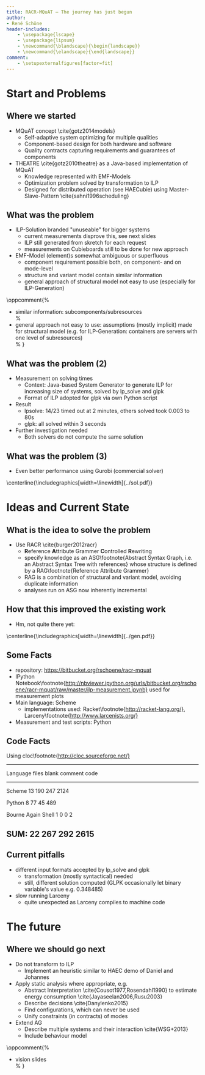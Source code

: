 ```yaml
---
title: RACR-MQuAT – The journey has just begun
author:
- René Schöne
header-includes:
	- \usepackage{lscape}
	- \usepackage{lipsum}
	- \newcommand{\blandscape}{\begin{landscape}}
	- \newcommand{\elandscape}{\end{landscape}}
comment:
	- \setupexternalfigures[factor=fit]
---
```


# Start and Problems
## Where we started

- MQuAT concept \cite{gotz2014models}
	- Self-adaptive system optimizing for multiple qualities
	- Component-based design for both hardware and software
	- Quality contracts capturing requirements and guarantees of components
- THEATRE \cite{gotz2010theatre} as a Java-based implementation of MQuAT
	- Knowledge represented with EMF-Models
	- Optimization problem solved by transformation to ILP
	- Designed for distributed operation (see HAECubie) using Master-Slave-Pattern \cite{sahni1996scheduling}

## What was the problem

- ILP-Solution branded "unuseable" for bigger systems
	- current measurements disprove this, see next slides
	- ILP still generated from skretch for each request
	- measurements on Cubieboards still to be done for new approach
- EMF-Model (element)s somewhat ambiguous or superfluous
	- component requirement possible both, on component- and on mode-level
	- structure and variant model contain similar information
	- general approach of structural model not easy to use (especially for ILP-Generation)

\oppcomment{%
- similar information: subcomponents/subresources <br/>%
- general approach not easy to use: assumptions (mostly implicit) made for structural model (e.g. for ILP-Generation: containers are servers with one level of subresources) <br/>%
}

## What was the problem (2)

- Measurement on solving times
	- Context: Java-based System Generator to generate ILP for increasing size of systems, solved by lp\_solve and glpk
	- Format of ILP adopted for glpk via own Python script
- Result
	- lpsolve: 14/23 timed out at 2 minutes, others solved took 0.003 to 80s
	- glpk: all solved within 3 seconds
- Further investigation needed
	- Both solvers do not compute the same solution

## What was the problem (3)

- Even better performance using Gurobi (commercial solver)

\centerline{\includegraphics[width=\linewidth]{../sol.pdf}}

# Ideas and Current State
## What is the idea to solve the problem

- Use RACR \cite{burger2012racr}
	- **R**eference **A**ttribute Grammer **C**ontrolled **R**ewriting
	- specify knowledge as an ASG\footnote{Abstract Syntax Graph, i.e. an Abstract Syntax Tree with references}
	  whose structure is defined by a RAG\footnote{Reference Attribute Grammer}
	- RAG is a combination of structural and variant model, avoiding duplicate information
	- analyses run on ASG now inherently incremental

## How that this improved the existing work

- Hm, not quite there yet:

\centerline{\includegraphics[width=\linewidth]{../gen.pdf}}

## Some Facts

- repository: <https://bitbucket.org/rschoene/racr-mquat>
- IPython Notebook\footnote{http://nbviewer.ipython.org/urls/bitbucket.org/rschoene/racr-mquat/raw/master/ilp-measurement.ipynb} used for measurement plots
- Main language: Scheme
	- implementations used: Racket\footnote{http://racket-lang.org/}, Larceny\footnote{http://www.larcenists.org/}
- Measurement and test scripts: Python

## Code Facts

Using cloc\footnote{http://cloc.sourceforge.net/}

--------------------------------------------------------------------------------
Language                      files          blank        comment           code
-------------------------   -------   ------------   ------------   ------------
Scheme                           13            190            247           2124

Python                            8             77             45            489

Bourne Again Shell                1              0              0              2

SUM:                             22            267            292           2615
--------------------------------------------------------------------------------

## Current pitfalls

- different input formats accepted by lp\_solve and glpk
	- transformation (mostly syntactical) needed
	- still, different solution computed (GLPK occasionally let binary variable's value e.g. 0.348485)
- slow running Larceny
	- quite unexpected as Larceny compiles to machine code


# The future
## Where we should go next

- Do not transform to ILP
	- Implement an heuristic similar to HAEC demo of Daniel and Johannes
- Apply static analysis where appropriate, e.g.
	- Abstract Interpretation \cite{Cousot1977,Rosendahl1990} to estimate energy consumption \cite{Jayaseelan2006,Rusu2003}
	- Describe decisions \cite{Danylenko2015}
	- Find configurations, which can never be used
	- Unify constraints (in contracts) of modes
- Extend AG
	- Describe multiple systems and their interaction \cite{WSG+2013}
	- Include behaviour model

\oppcomment{%
- vision slides <br/>%
}
